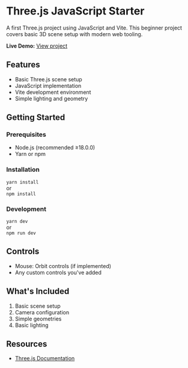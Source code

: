 # Three.js JavaScript Starter

A first Three.js project using JavaScript and Vite. This beginner project covers basic 3D scene setup with modern web tooling.

**Live Demo:** [View project](https://threejs-js-basic-project-1-cubes.vercel.app/)

## Features
- Basic Three.js scene setup
- JavaScript implementation
- Vite development environment
- Simple lighting and geometry

## Getting Started

### Prerequisites
- Node.js (recommended ≥18.0.0)
- Yarn or npm

### Installation  
`yarn install`  
or  
`npm install`

### Development  
`yarn dev`  
or  
`npm run dev`

## Controls
- Mouse: Orbit controls (if implemented)
- Any custom controls you've added

## What's Included
1. Basic scene setup
2. Camera configuration
3. Simple geometries
4. Basic lighting

## Resources
- [Three.js Documentation](https://threejs.org/docs/)
